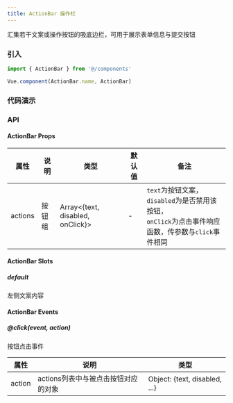 ```yaml
---
title: ActionBar 操作栏
---
```


汇集若干文案或操作按钮的吸底边栏，可用于展示表单信息与提交按钮

### 引入

```javascript
import { ActionBar } from '@/components'

Vue.component(ActionBar.name, ActionBar)
```

### 代码演示
<!-- DEMO -->


### API

#### ActionBar Props
|属性 | 说明 | 类型 | 默认值 | 备注|
|----|-----|------|------|------|
|actions|按钮组|Array<{text, disabled, onClick}>|-|`text`为按钮文案，<br/>`disabled`为是否禁用该按钮，<br/>`onClick`为点击事件响应函数，传参数与`click`事件相同|

#### ActionBar Slots

##### default
左侧文案内容

#### ActionBar Events

##### @click(event, action)
按钮点击事件

|属性 | 说明 | 类型 |
|----|-----|------|
|action|actions列表中与被点击按钮对应的对象|Object: {text, disabled, ...}|
